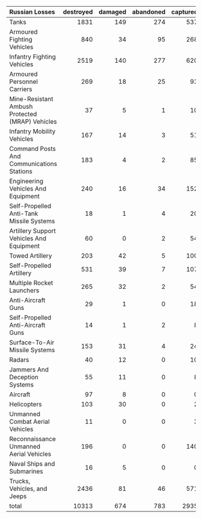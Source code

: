 | Russian Losses                                   |   destroyed |   damaged |   abandoned |   captured |   total |
|:-------------------------------------------------|------------:|----------:|------------:|-----------:|--------:|
| Tanks                                            |        1831 |       149 |         274 |        537 |    2791 |
| Armoured Fighting Vehicles                       |         840 |        34 |          95 |        268 |    1237 |
| Infantry Fighting Vehicles                       |        2519 |       140 |         277 |        620 |    3556 |
| Armoured Personnel Carriers                      |         269 |        18 |          25 |         93 |     405 |
| Mine-Resistant Ambush Protected  (MRAP) Vehicles |          37 |         5 |           1 |         10 |      53 |
| Infantry Mobility Vehicles                       |         167 |        14 |           3 |         51 |     235 |
| Command Posts And Communications Stations        |         183 |         4 |           2 |         85 |     274 |
| Engineering Vehicles And Equipment               |         240 |        16 |          34 |        152 |     442 |
| Self-Propelled Anti-Tank Missile Systems         |          18 |         1 |           4 |         20 |      43 |
| Artillery Support Vehicles And Equipment         |          60 |         0 |           2 |         54 |     116 |
| Towed Artillery                                  |         203 |        42 |           5 |        100 |     350 |
| Self-Propelled Artillery                         |         531 |        39 |           7 |        107 |     684 |
| Multiple Rocket Launchers                        |         265 |        32 |           2 |         54 |     353 |
| Anti-Aircraft Guns                               |          29 |         1 |           0 |         18 |      48 |
| Self-Propelled Anti-Aircraft Guns                |          14 |         1 |           2 |          8 |      25 |
| Surface-To-Air Missile Systems                   |         153 |        31 |           4 |         24 |     212 |
| Radars                                           |          40 |        12 |           0 |         10 |      62 |
| Jammers And Deception Systems                    |          55 |        11 |           0 |          8 |      74 |
| Aircraft                                         |          97 |         8 |           0 |          0 |     105 |
| Helicopters                                      |         103 |        30 |           0 |          2 |     135 |
| Unmanned Combat Aerial Vehicles                  |          11 |         0 |           0 |          3 |      14 |
| Reconnaissance Unmanned Aerial Vehicles          |         196 |         0 |           0 |        140 |     336 |
| Naval Ships and Submarines                       |          16 |         5 |           0 |          0 |      21 |
| Trucks, Vehicles, and Jeeps                      |        2436 |        81 |          46 |        571 |    3134 |
| total                                            |       10313 |       674 |         783 |       2935 |   14705 |